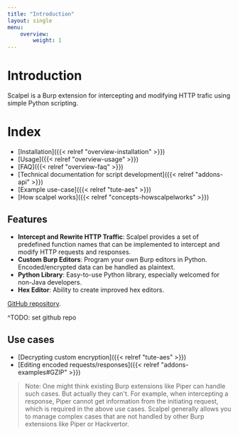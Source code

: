 ```yaml
---
title: "Introduction"
layout: single
menu:
    overview:
        weight: 1
---
```


# Introduction

Scalpel is a Burp extension for intercepting and modifying HTTP trafic using simple Python scripting.

# Index

-   [Installation]({{< relref "overview-installation" >}})
-   [Usage]({{< relref "overview-usage" >}})
-   [FAQ]({{< relref "overview-faq" >}})
-   [Technical documentation for script development]({{< relref "addons-api" >}})
-   [Example use-case]({{< relref "tute-aes" >}})
-   [How scalpel works]({{< relref "concepts-howscalpelworks" >}})

## Features

-   **Intercept and Rewrite HTTP Traffic**: Scalpel provides a set of predefined function names that can be implemented to intercept and modify HTTP requests and responses.
-   **Custom Burp Editors**: Program your own Burp editors in Python. Encoded/encrypted data can be handled as plaintext.
-   **Python Library**: Easy-to-use Python library, especially welcomed for non-Java developers.
-   **Hex Editor**: Ability to create improved hex editors.

[GitHub repository](https://code.corp.lexfo.fr/pentester/scalpel).

^TODO: set github repo

## Use cases

-   [Decrypting custom encryption]({{< relref "tute-aes" >}})
-   [Editing encoded requests/responses]({{< relref "addons-examples#GZIP" >}})

> Note: One might think existing Burp extensions like Piper can handle such cases. But actually they can't. For example, when intercepting a response, Piper cannot get information from the initiating request, which is required in the above use cases. Scalpel generally allows you to manage complex cases that are not handled by other Burp extensions like Piper or Hackvertor.
